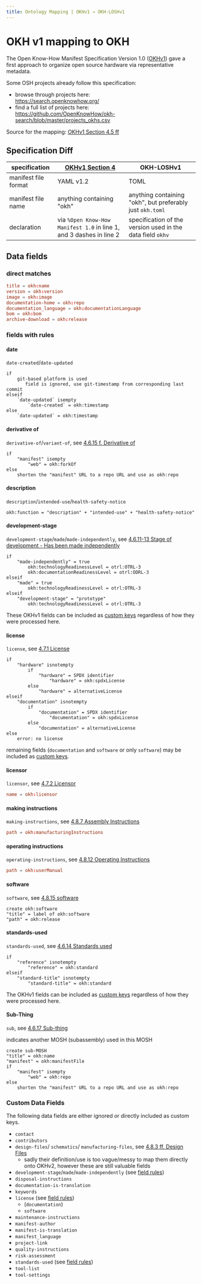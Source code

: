 ```yaml
---
title: Ontology Mapping | OKHv1 → OKH-LOSHv1
---
```


# OKH v1 mapping to OKH

<!--
SPDX-FileCopyrightText: 2021 - 2022 Robin Vobruba <hoijui.quaero@gmail.com>
SPDX-FileCopyrightText: 2021 Martin Häuer <martin.haeuer@ose-germany.de>

SPDX-License-Identifier: GPL-3.0-or-later
-->

The Open Know-How Manifest Specification Version 1.0
([OKHv1](https://standards.internetofproduction.org/pub/okh/release/1))
gave a first approach to organize open source hardware via representative metadata.

Some OSH projects already follow this specification:

- browse through projects here:\
    <https://search.openknowhow.org/>
- find a full list of projects here:\
    <https://github.com/OpenKnowHow/okh-search/blob/master/projects_okhs.csv>

Source for the mapping:
[OKHv1 Section 4.5 ff](
https://standards.internetofproduction.org/pub/okh#manifest-metadata)

## Specification Diff

| specification | [OKHv1 Section 4](https://standards.internetofproduction.org/pub/okh#specification-for-open-know-how-level-1-discoverable-know-how) | OKH-LOSHv1 |
|---|---|---|
| manifest file format | YAML v1.2 | TOML |
| manifest file name | anything containing "okh" | anything containing "okh", but preferably just `okh.toml` |
| declaration | via `%Open Know-How Manifest 1.0` in line 1, and 3 dashes in line 2 | specification of the version used in the data field `okhv` |

## Data fields

### direct matches

```toml
title = okh:name
version = okh:version
image = okh:image
documentation-home = okh:repo
documentation_language = okh:documentationLanguage
bom = okh:bom
archive-download = okh:release
```

### fields with rules

#### date

`date-created`/`date-updated`

```pseudo
if
    git-based platform is used
       field is ignored, use git-timestamp from corresponding last commit
elseif
    `date-updated` isempty
        `date-created` = okh:timestamp
else
    `date-updated` = okh:timestamp
```

#### derivative of

`derivative-of`/`variant-of`,
see [4.6.15 f. Derivative of](https://standards.internetofproduction.org/pub/okh#derivative-of)

```pseudo
if
    "manifest" isempty
        "web" = okh:forkOf
else
    shorten the "manifest" URL to a repo URL and use as okh:repo
```

#### description

`description`/`intended-use`/`health-safety-notice`

```pseudo
okh:function = "description" + "intended-use" + "health-safety-notice"
```

#### development-stage

`development-stage`/`made`/`made-independently`,
see [4.6.11-13 Stage of development - Has been made independently](
https://standards.internetofproduction.org/pub/okh#stage-of-development)

```pseudo
if
    "made-independently" = true
        okh:technologyReadinessLevel = otrl:OTRL-3
        okh:documentationReadinessLevel = otrl:ODRL-3
elseif
    "made" = true
        okh:technologyReadinessLevel = otrl:OTRL-3
elseif
    "development-stage" = "prototype"
        okh:technologyReadinessLevel = otrl:OTRL-3
```

These OKHv1 fields can be included as [custom keys](#custom-keys)
regardless of how they were processed here.

#### license

`license`, see [4.7.1 License](https://standards.internetofproduction.org/pub/okh#license)

```pseudo
if
    "hardware" isnotempty
        if
            "hardware" = SPDX identifier
                "hardware" = okh:spdxLicense
        else
            "hardware" = alternativeLicense
elseif
    "documentation" isnotempty
        if
            "documentation" = SPDX identifier
                "documentation" = okh:spdxLicense
        else
            "documentation" = alternativeLicense
else
    error: no license
```

remaining fields (`documentation` and `software` or only `software`)
may be included as [custom keys](#custom-data-fields).

#### licensor

`licensor`, see [4.7.2 Licensor](https://standards.internetofproduction.org/pub/okh#licensor)

```toml
name = okh:licensor
```

#### making instructions

`making-instructions`, see [4.8.7 Assembly Instructions](https://standards.internetofproduction.org/pub/okh#assembly-instructions)

```toml
path = okh:manufacturingInstructions
```

#### operating instructions

`operating-instructions`, see [4.8.12 Operating Instructions](https://standards.internetofproduction.org/pub/okh#operating-instructions)

```toml
path = okh:userManual
```

#### software

`software`, see [4.8.15 software](https://standards.internetofproduction.org/pub/okh#software)

```pseudo
create okh:software
"title" = label of okh:software
"path" = okh:release
```

#### standards-used

`standards-used`, see [4.6.14 Standards used](https://standards.internetofproduction.org/pub/okh#standards-used)

```pseudo
if
    "reference" isnotempty
        "reference" = okh:standard
elseif
    "standard-title" isnotempty
        "standard-title" = okh:standard
```

The OKHv1 fields can be included as [custom keys](#custom-data-fields)
regardless of how they were processed here.

#### Sub-Thing

`sub`, see [4.6.17 Sub-thing](https://standards.internetofproduction.org/pub/okh#sub-thing)

indicates another MOSH (subassembly) used in this MOSH

```pseudo
create sub-MOSH
"title" = okh:name
"manifest" = okh:manifestFile
if
    "manifest" isempty
        "web" = okh:repo
else
    shorten the "manifest" URL to a repo URL and use as okh:repo
```

### Custom Data Fields

The following data fields are either ignored or directly included as custom keys.

- `contact`
- `contributors`
- `design-files`/ `schematics`/ `manufacturing-files`,
  see [4.8.3 ff. Design Files](https://standards.internetofproduction.org/pub/okh#design-files)
  - sadly their definition/use is too vague/messy to map them directly onto OKHv2,
    however these are still valuable fields
- `development-stage`/`made`/`made-independently` (see [field rules](#development-stage))
- `disposal-instructions`
- `documentation-is-translation`
- `keywords`
- `license` (see [field rules](#license))
  - (`documentation`)
  - `software`
- `maintenance-instructions`
- `manifest-author`
- `manifest-is-translation`
- `manifest_language`
- `project-link`
- `quality-instructions`
- `risk-assessment`
- `standards-used` (see [field rules](#standards-used))
- `tool-list`
- `tool-settings`
